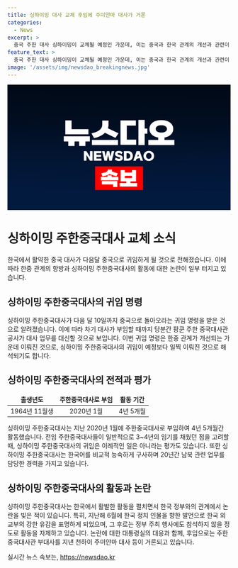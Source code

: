 ```yaml
---
title: 싱하이밍 대사 교체 후임에 주미얀마 대사가 거론
categories:
  - News
excerpt: >
  중국 주한 대사 싱하이밍이 교체될 예정인 가운데, 이는 중국과 한국 관계의 개선과 관련이 있을 것으로 추측된다. 싱 대사는 내정간섭 논란과 한국 정부의 비판을 일으킨 바 있으며, 정년을 맞아 임기를 채우지 못하고 귀임하는 것으로 파악되고 있다. 한국 여당은 싱 대사를 외교적으로 기피하는 인물로 지목하며 추방하고자 하는 의견을 제기하고 있는 상황이다. 후임으로는 주한 중국대사관 부대사를 지낸 천하이 주미얀마 대사의 이름이 거론되고 있다.
feature_text: >
  중국 주한 대사 싱하이밍이 교체될 예정인 가운데, 이는 중국과 한국 관계의 개선과 관련이 있을 것으로 추측된다. 싱 대사는 내정간섭 논란과 한국 정부의 비판을 일으킨 바 있으며, 정년을 맞아 임기를 채우지 못하고 귀임하는 것으로 파악되고 있다. 한국 여당은 싱 대사를 외교적으로 기피하는 인물로 지목하며 추방하고자 하는 의견을 제기하고 있는 상황이다. 후임으로는 주한 중국대사관 부대사를 지낸 천하이 주미얀마 대사의 이름이 거론되고 있다.
image: '/assets/img/newsdao_breakingnews.jpg'
---
```


<p><img src="/assets/img/newsdao_breakingnews.jpg" alt="implanttips 속보" /></p>

<h1 data-ke-size="size26"><b>싱하이밍 주한중국대사 교체 소식</b></h1>

<p data-ke-size="size16">한국에서 활약한 중국 대사가 다음달 중국으로 귀임하게 될 것으로 전해졌습니다. 이에 따라 한중 관계의 향방과 싱하이밍 주한중국대사의 활동에 대한 논란이 일부 터지고 있습니다.</p>

<h2 data-ke-size="size24"><b>싱하이밍 주한중국대사의 귀임 명령</b></h2>

<p data-ke-size="size16">싱하이밍 주한중국대사가 다음 달 10일까지 중국으로 돌아오라는 귀임 명령을 받은 것으로 알려졌습니다. 이에 따라 차기 대사가 부임할 때까지 당분간 팡쿤 주한 중국대사관 공사가 대사 업무를 대신할 것으로 보입니다. 이번 귀임 명령은 한중 관계가 개선되는 가운데 이뤄진 것으로, 싱하이밍 주한중국대사의 귀임이 예정보다 일찍 이뤄진 것으로 해석되기도 합니다.</p>

<h2 data-ke-size="size24"><b>싱하이밍 주한중국대사의 전적과 평가</b></h2>

<table>
    <thead>
        <tr>
            <td style="text-align: center; height: 17px;"><b>출생년도</b></td>
            <td style="text-align: center; height: 17px;"><b>주한중국대사로 부임</b></td>
            <td style="text-align: center; height: 17px;"><b>활동 기간</b></td>
        </tr>
    </thead>
    <tbody>
        <tr>
            <td style="text-align: center; height: 17px;">1964년 11월생</td>
            <td style="text-align: center; height: 17px;">2020년 1월</td>
            <td style="text-align: center; height: 17px;">4년 5개월</td>
        </tr>
    </tbody>
</table>

<p data-ke-size="size16">싱하이밍 주한중국대사는 지난 2020년 1월에 주한중국대사로 부임하여 4년 5개월간 활동했습니다. 전임 주한중국대사들이 일반적으로 3~4년의 임기를 채웠던 점을 고려할 때, 싱하이밍 주한중국대사의 귀임은 이례적인 일은 아니라는 평가도 있습니다. 또한 싱하이밍 주한중국대사는 한국어를 비교적 능숙하게 구사하며 20년간 남북 관련 업무를 담당한 경력을 가지고 있습니다.</p>

<h2 data-ke-size="size24"><b>싱하이밍 주한중국대사의 활동과 논란</b></h2>

<p data-ke-size="size16">싱하이밍 주한중국대사는 한국에서 활발한 활동을 펼치면서 한국 정부와의 관계에서 논란을 빚은 적이 있습니다. 특히, 지난해 6월에 한국 정치 인물을 향한 발언으로 한국 외교부의 강한 유감을 표명하게 되었으며, 그 후로는 정부 주최 행사에도 참석하지 않을 정도로 활동을 자제하고 있습니다. 논란에 대한 대통령실의 대응과 함께, 후임으로는 주한중국대사관 부대사를 지낸 천하이 주미얀마 대사 등이 거론되고 있습니다.</p>
실시간 뉴스 속보는, <a href="https://newsdao.kr" rel="dofollow">https://newsdao.kr</a>


